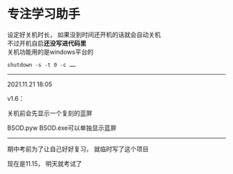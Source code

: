# 专注学习助手

设定好关机时长，
如果没到时间还开机的话就会自动关机<br/>
不过开机自启**还没写进代码里**<br/>
关机功能用的是windows平台的
```
shutdown -s -t 0 -c ……
```
------
2021.11.21 18:05 

v1.6：

关机前会先显示一个复刻的蓝屏

BSOD.pyw BSOD.exe可以单独显示蓝屏
______
期中考前为了让自己好好复习，
就临时写了这个项目

现在是11.15，
明天就考试了
